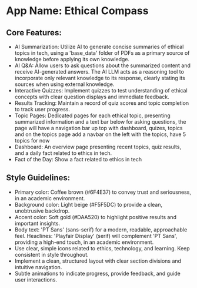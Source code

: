 # **App Name**: Ethical Compass

## Core Features:

- AI Summarization: Utilize AI to generate concise summaries of ethical topics in tech, using a 'base_data' folder of PDFs as a primary source of knowledge before applying its own knowledge.
- AI Q&A: Allow users to ask questions about the summarized content and receive AI-generated answers. The AI LLM acts as a reasoning tool to incorporate only relevant knowledge to its response, clearly stating its sources when using external knowledge.
- Interactive Quizzes: Implement quizzes to test understanding of ethical concepts with clear question displays and immediate feedback.
- Results Tracking: Maintain a record of quiz scores and topic completion to track user progress.
- Topic Pages: Dedicated pages for each ethical topic, presenting summarized information and a text bar below for asking questions, the page will have a navigation bar up top with dashboard, quizes, topics and on the topics page add a navbar on the left with the topics, have 5 topics for now
- Dashboard: An overview page presenting recent topics, quiz results, and a daily fact related to ethics in tech.
- Fact of the Day: Show a fact related to ethics in tech

## Style Guidelines:

- Primary color: Coffee brown (#6F4E37) to convey trust and seriousness, in an academic environment.
- Background color: Light beige (#F5F5DC) to provide a clean, unobtrusive backdrop.
- Accent color: Soft gold (#DAA520) to highlight positive results and important insights.
- Body text: 'PT Sans' (sans-serif) for a modern, readable, approachable feel. Headlines: 'Playfair Display' (serif) will complement 'PT Sans', providing a high-end touch, in an academic environment.
- Use clear, simple icons related to ethics, technology, and learning. Keep consistent in style throughout.
- Implement a clean, structured layout with clear section divisions and intuitive navigation.
- Subtle animations to indicate progress, provide feedback, and guide user interactions.